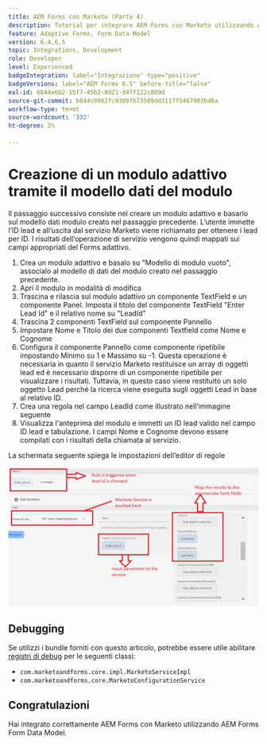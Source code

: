 ```yaml
---
title: AEM Forms con Marketo (Parte 4)
description: Tutorial per integrare AEM Forms con Marketo utilizzando AEM Forms Form Data Model.
feature: Adaptive Forms, Form Data Model
version: 6.4,6.5
topic: Integrations, Development
role: Developer
level: Experienced
badgeIntegration: label="Integrazione" type="positive"
badgeVersions: label="AEM Forms 6.5" before-title="false"
exl-id: 6b44e6b2-15f7-45b2-8d21-d47f122c809d
source-git-commit: b044c9982fc9309fb73509dd3117f5467903bd6a
workflow-type: tm+mt
source-wordcount: '332'
ht-degree: 2%

---
```


# Creazione di un modulo adattivo tramite il modello dati del modulo

Il passaggio successivo consiste nel creare un modulo adattivo e basarlo sul modello dati modulo creato nel passaggio precedente.
L’utente immette l’ID lead e all’uscita dal servizio Marketo viene richiamato per ottenere i lead per ID. I risultati dell’operazione di servizio vengono quindi mappati sui campi appropriati del Forms adattivo.

1. Crea un modulo adattivo e basalo su &quot;Modello di modulo vuoto&quot;, associalo al modello di dati del modulo creato nel passaggio precedente.
1. Apri il modulo in modalità di modifica
1. Trascina e rilascia sul modulo adattivo un componente TextField e un componente Panel. Imposta il titolo del componente TextField &quot;Enter Lead Id&quot; e il relativo nome su &quot;LeadId&quot;
1. Trascina 2 componenti TextField sul componente Pannello
1. Impostare Nome e Titolo dei due componenti Textfield come Nome e Cognome
1. Configura il componente Pannello come componente ripetibile impostando Minimo su 1 e Massimo su -1. Questa operazione è necessaria in quanto il servizio Marketo restituisce un array di oggetti lead ed è necessario disporre di un componente ripetibile per visualizzare i risultati. Tuttavia, in questo caso viene restituito un solo oggetto Lead perché la ricerca viene eseguita sugli oggetti Lead in base al relativo ID.
1. Crea una regola nel campo LeadId come illustrato nell’immagine seguente
1. Visualizza l&#39;anteprima del modulo e immetti un ID lead valido nel campo ID lead e tabulazione. I campi Nome e Cognome devono essere compilati con i risultati della chiamata al servizio.

La schermata seguente spiega le impostazioni dell’editor di regole

![editor di regole](assets/ruleeditor.jfif)

## Debugging

Se utilizzi i bundle forniti con questo articolo, potrebbe essere utile abilitare [registri di debug](http://localhost:4502/system/console/slinglog) per le seguenti classi:

+ `com.marketoandforms.core.impl.MarketoServiceImpl`
+ `com.marketoandforms.core.MarketoConfigurationService`

## Congratulazioni

Hai integrato correttamente AEM Forms con Marketo utilizzando AEM Forms Form Data Model.